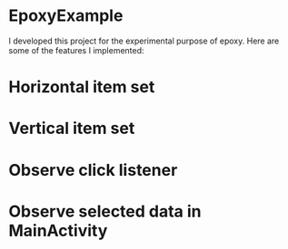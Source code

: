 # EpoxyExample

I developed this project for the experimental purpose of epoxy. Here are some of the features I implemented:

# Horizontal item set
# Vertical item set
# Observe click listener
# Observe selected data in MainActivity
